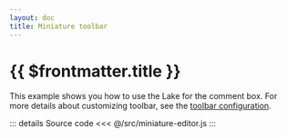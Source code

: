 ```yaml
---
layout: doc
title: Miniature toolbar
---
```


# {{ $frontmatter.title }}

This example shows you how to use the Lake for the comment box. For more details about customizing toolbar, see the [toolbar configuration](/reference/toolbar-config.md).

<MiniatureEditor placeholder="Add your comment here..." />

::: details Source code
<<< @/src/miniature-editor.js
:::
